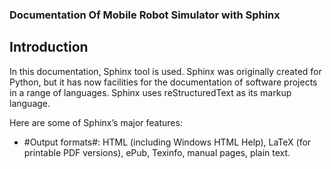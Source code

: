 ### Documentation Of Mobile Robot Simulator with Sphinx
## Introduction
In this documentation, Sphinx tool is used. Sphinx was originally created for Python, but it has now facilities for the documentation of software projects in a range of languages. Sphinx uses reStructuredText as its markup language.

Here are some of Sphinx’s major features:
* #Output formats#: HTML (including Windows HTML Help), LaTeX (for printable PDF versions), ePub, Texinfo, manual pages, plain text.
